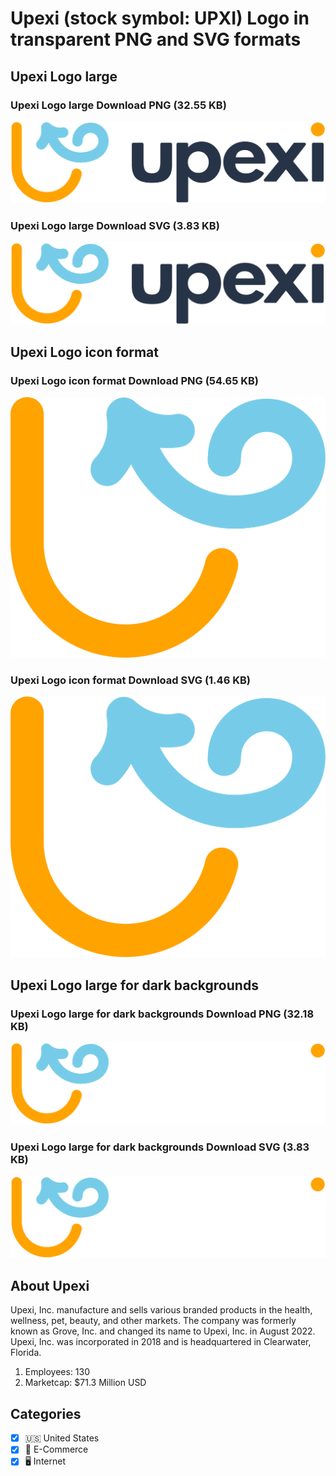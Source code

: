 # Upexi (stock symbol: UPXI) Logo in transparent PNG and SVG formats

## Upexi Logo large

### Upexi Logo large Download PNG (32.55 KB)

![Upexi Logo large Download PNG (32.55 KB)](/img/orig/UPXI_BIG-245f6b72.png)

### Upexi Logo large Download SVG (3.83 KB)

![Upexi Logo large Download SVG (3.83 KB)](/img/orig/UPXI_BIG-5bebb570.svg)

## Upexi Logo icon format

### Upexi Logo icon format Download PNG (54.65 KB)

![Upexi Logo icon format Download PNG (54.65 KB)](/img/orig/UPXI-327303e0.png)

### Upexi Logo icon format Download SVG (1.46 KB)

![Upexi Logo icon format Download SVG (1.46 KB)](/img/orig/UPXI-79a04c72.svg)

## Upexi Logo large for dark backgrounds

### Upexi Logo large for dark backgrounds Download PNG (32.18 KB)

![Upexi Logo large for dark backgrounds Download PNG (32.18 KB)](/img/orig/UPXI_BIG.D-f8a9495e.png)

### Upexi Logo large for dark backgrounds Download SVG (3.83 KB)

![Upexi Logo large for dark backgrounds Download SVG (3.83 KB)](/img/orig/UPXI_BIG.D-ee5008d9.svg)

## About Upexi

Upexi, Inc. manufacture and sells various branded products in the health, wellness, pet, beauty, and other markets. The company was formerly known as Grove, Inc. and changed its name to Upexi, Inc. in August 2022. Upexi, Inc. was incorporated in 2018 and is headquartered in Clearwater, Florida.

1. Employees: 130
2. Marketcap: $71.3 Million USD


## Categories
- [x] 🇺🇸 United States
- [x] 🛒 E-Commerce
- [x] 🖥️ Internet
